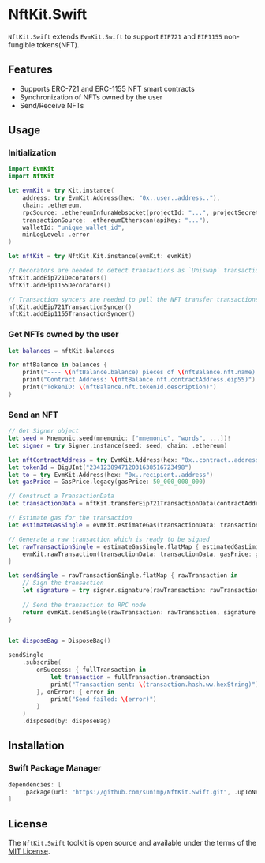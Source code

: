 # NftKit.Swift

`NftKit.Swift` extends `EvmKit.Swift` to support `EIP721` and `EIP1155` non-fungible tokens(NFT).

## Features

- Supports ERC-721 and ERC-1155 NFT smart contracts
- Synchronization of NFTs owned by the user
- Send/Receive NFTs

## Usage

### Initialization

```swift
import EvmKit
import NftKit

let evmKit = try Kit.instance(
	address: try EvmKit.Address(hex: "0x..user..address.."),
	chain: .ethereum,
	rpcSource: .ethereumInfuraWebsocket(projectId: "...", projectSecret: "..."),
	transactionSource: .ethereumEtherscan(apiKey: "..."),
	walletId: "unique_wallet_id",
	minLogLevel: .error
)

let nftKit = try NftKit.Kit.instance(evmKit: evmKit)

// Decorators are needed to detect transactions as `Uniswap` transactions
nftKit.addEip721Decorators()
nftKit.addEip1155Decorators()

// Transaction syncers are needed to pull the NFT transfer transactions from Etherscan
nftKit.addEip721TransactionSyncer()
nftKit.addEip1155TransactionSyncer()
```

### Get NFTs owned by the user

```swift
let balances = nftKit.balances

for nftBalance in balances {
	print("---- \(nftBalance.balance) pieces of \(nftBalance.nft.name) ---")
	print("Contract Address: \(nftBalance.nft.contractAddress.eip55)")
	print("TokenID: \(nftBalance.nft.tokenId.description)")
}
```


### Send an NFT

```swift
// Get Signer object
let seed = Mnemonic.seed(mnemonic: ["mnemonic", "words", ...])!
let signer = try Signer.instance(seed: seed, chain: .ethereum)

let nftContractAddress = try EvmKit.Address(hex: "0x..contract..address")
let tokenId = BigUInt("234123894712031638516723498")
let to = try EvmKit.Address(hex: "0x..recipient..address")
let gasPrice = GasPrice.legacy(gasPrice: 50_000_000_000)

// Construct a TransactionData
let transactionData = nftKit.transferEip721TransactionData(contractAddress: nftContractAddress, to: to, tokenId: tokenId)

// Estimate gas for the transaction
let estimateGasSingle = evmKit.estimateGas(transactionData: transactionData, gasPrice: gasPrice)

// Generate a raw transaction which is ready to be signed
let rawTransactionSingle = estimateGasSingle.flatMap { estimatedGasLimit in
    evmKit.rawTransaction(transactionData: transactionData, gasPrice: gasPrice, gasLimit: estimatedGasLimit)
}

let sendSingle = rawTransactionSingle.flatMap { rawTransaction in
    // Sign the transaction
    let signature = try signer.signature(rawTransaction: rawTransaction)
    
    // Send the transaction to RPC node
    return evmKit.sendSingle(rawTransaction: rawTransaction, signature: signature)
}


let disposeBag = DisposeBag()

sendSingle
    .subscribe(
        onSuccess: { fullTransaction in
            let transaction = fullTransaction.transaction
            print("Transaction sent: \(transaction.hash.ww.hexString)")
        }, onError: { error in
            print("Send failed: \(error)")
        }
    )
    .disposed(by: disposeBag)
```


## Installation

### Swift Package Manager

```swift
dependencies: [
    .package(url: "https://github.com/sunimp/NftKit.Swift.git", .upToNextMajor(from: "2.0.4"))
]
```

## License

The `NftKit.Swift` toolkit is open source and available under the terms of the [MIT License](https://github.com/sunimp/NftKit.Swift/blob/master/LICENSE).

